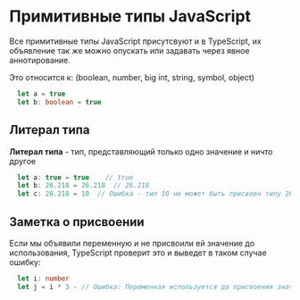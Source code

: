 # Примитивные типы JavaScript
Все примитивные типы JavaScript присутсвуют и в TypeScript, их объявление
так же можно опускать или задавать через явное аннотирование.

Это относится к: (boolean, number, big int, string, symbol, object)

```typescript
  let a = true
  let b: boolean = true
```

## Литерал типа
__Литерал типа__ - тип, представляющий только одно значение и ничто другое

```typescript
  let a: true = true    // true
  let b: 26.218 = 26.218  // 26.218
  let c: 26.218 = 10  // Ошибка - тип 10 не может быть присвоен типу 26.218

```

## Заметка о присвоении
Если мы объявили переменную и не присвоили ей значение до использования,
TypeScript проверит это и выведет в таком случае ошибку:

```typescript
  let i: number
  let j = i * 3 - // Ошибка: Переменная используется до присвоения значения
```